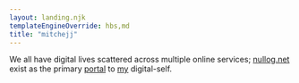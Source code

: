 ```yaml
---
layout: landing.njk
templateEngineOverride: hbs,md
title: "mitchejj"
---
```

We all have digital lives scattered across multiple online services; [nullog.net][history] exist as the primary [portal][social] to [my][whoami] digital-self.

[whoami]: /whoami "Who am I, and what is mitchejj?"
[history]: /history "Revisionist history!"
[social]: /social "A collection of places where I'm found online"

